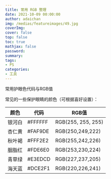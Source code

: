 ```yaml
---
title: 常用 RGB 整理
date: 2021-10-09 00:00:00
author: adaichan
img: /medias/featureimages/49.jpg
coverImg:
cover: false
top: false
toc: true
mathjax: false
password:
summary: 
tags:
- PS
categories:
- 工具
---
```


常用护眼色代码与RGB值

常见的一些保护眼睛的颜色（可根据喜好设置）：

| **颜色** | **代码** | **RGB值**          |
| -------- | -------- | ------------------ |
| 银河白   | #FFFFFF  | RGB(255, 255, 255) |
| 杏仁黄   | #FAF9DE  | RGB(250,249,222)   |
| 秋叶褐   | #FFF2E2  | RGB(255,242,226)   |
| 胭脂红   | #FDE6E0  | RGB(253,230,224)   |
| 青草绿   | #E3EDCD  | RGB(227,237,205)   |
| 海天蓝   | #DCE2F1  | RGB(220,226,241)   |
